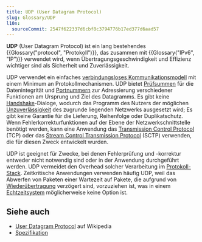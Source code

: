 ```yaml
---
title: UDP (User Datagram Protocol)
slug: Glossary/UDP
l10n:
  sourceCommit: 2547f622337d6cbf8c3794776b17ed377d6aad57
---
```


**UDP** (User Datagram Protocol) ist ein lang bestehendes {{Glossary("protocol", "Protokoll")}}, das zusammen mit {{Glossary("IPv6", "IP")}} verwendet wird, wenn Übertragungsgeschwindigkeit und Effizienz wichtiger sind als Sicherheit und Zuverlässigkeit.

UDP verwendet ein einfaches [verbindungsloses Kommunikationsmodell](https://en.wikipedia.org/wiki/Connectionless_communication) mit einem Minimum an Protokollmechanismen. UDP bietet [Prüfsummen](https://en.wikipedia.org/wiki/Checksum) für die Datenintegrität und [Portnummern](https://en.wikipedia.org/wiki/Port_numbers) zur Adressierung verschiedener Funktionen am Ursprung und Ziel des Datagramms. Es gibt keine [Handshake](https://en.wikipedia.org/wiki/Handshaking)-Dialoge, wodurch das Programm des Nutzers der möglichen [Unzuverlässigkeit](<https://en.wikipedia.org/wiki/Reliability_(computer_networking)>) des zugrunde liegenden Netzwerks ausgesetzt wird; Es gibt keine Garantie für die Lieferung, Reihenfolge oder Duplikatschutz. Wenn Fehlerkorrekturfunktionen auf der Ebene der Netzwerkschnittstelle benötigt werden, kann eine Anwendung das [Transmission Control Protocol](https://en.wikipedia.org/wiki/Transmission_Control_Protocol) (TCP) oder das [Stream Control Transmission Protocol](https://en.wikipedia.org/wiki/Stream_Control_Transmission_Protocol) (SCTP) verwenden, die für diesen Zweck entwickelt wurden.

UDP ist geeignet für Zwecke, bei denen Fehlerprüfung und -korrektur entweder nicht notwendig sind oder in der Anwendung durchgeführt werden. UDP vermeidet den Overhead solcher Verarbeitung im [Protokoll-Stack](https://en.wikipedia.org/wiki/Protocol_stack). Zeitkritische Anwendungen verwenden häufig UDP, weil das Abwerfen von Paketen einer Wartezeit auf Pakete, die aufgrund von [Wiederübertragung](<https://en.wikipedia.org/wiki/Retransmission_(data_networks)>) verzögert sind, vorzuziehen ist, was in einem [Echtzeitsystem](https://en.wikipedia.org/wiki/Real-time_system) möglicherweise keine Option ist.

## Siehe auch

- [User Datagram Protocol](https://en.wikipedia.org/wiki/User_Datagram_Protocol) auf Wikipedia
- [Spezifikation](https://datatracker.ietf.org/doc/html/rfc768)
